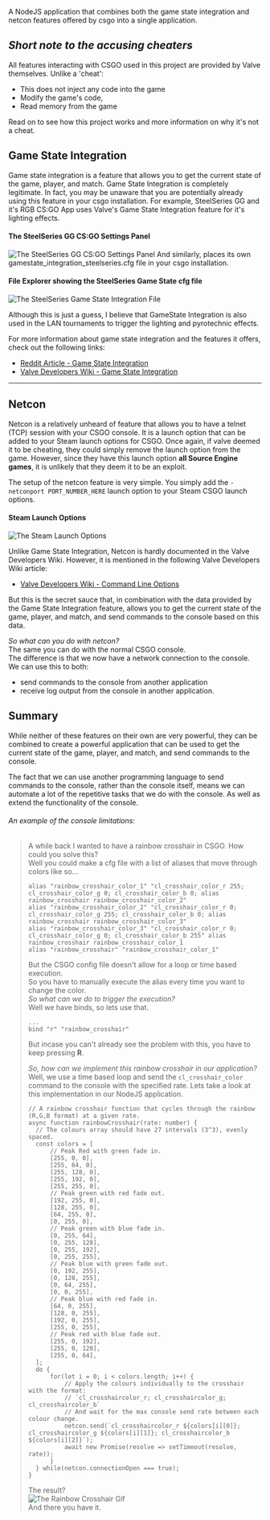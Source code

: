 A NodeJS application that combines both the game state integration and netcon features 
offered by csgo into a single application.
## *Short note to the accusing cheaters*
All features interacting with CSGO used in this project are provided by Valve themselves. Unlike a 'cheat':
- This does not inject any code into the game
- Modify the game's code,
- Read memory from the game

Read on to see how this project works and more information on why it's not a cheat.


## Game State Integration
Game state integration is a feature that allows you to get the current state of the game, player, and match.
Game State Integration is completely legitimate. In fact, you may be unaware that you are potentially already using
this feature in your csgo installation. For example, SteelSeries GG and it's RGB CS:GO App uses Valve's
Game State Integration feature for it's lighting effects.
#### The SteelSeries GG CS:GO Settings Panel
![The SteelSeries GG CS:GO Settings Panel](docs/res/img/SteelSeriesGG_CSGO_ConfigPanel.jpg)
And similarly, places its own gamestate_integration_steelseries.cfg file in your csgo installation.
#### File Explorer showing the SteelSeries Game State cfg file
![The SteelSeries Game State Integration File](docs/res/img/SteelSeriesGG_CSGO_GameState_Filejpg.jpg)

Although this is just a guess, I believe that GameState Integration is also used in the LAN tournaments to trigger
the lighting and pyrotechnic effects.

For more information about game state integration and the features it offers, check out the following links:
- [Reddit Article - Game State Integration](https://www.reddit.com/r/GlobalOffensive/comments/cjhcpy/game_state_integration_a_very_large_and_indepth/)
- [Valve Developers Wiki - Game State Integration](https://developer.valvesoftware.com/wiki/Game_State_Integration)
---

## Netcon
Netcon is a relatively unheard of feature that allows you to have a telnet (TCP) session with your CSGO console.
It is a launch option that can be added to your Steam launch options for CSGO. Once again,
if valve deemed it to be cheating, they could simply remove the launch option from the game. However, since they
have this launch option **all Source Engine games**, it is unlikely that they deem it to be an exploit.

The setup of the netcon feature is very simple. You simply add the
`-netconport PORT_NUMBER_HERE` launch option to your Steam CSGO launch options.
#### Steam Launch Options
![The Steam Launch Options](docs/res/img/Netcon_LaunchOption.jpg)

Unlike Game State Integration, Netcon is hardly documented in the Valve Developers Wiki. However, it is
mentioned in the following Valve Developers Wiki article:
- [Valve Developers Wiki - Command Line Options](https://developer.valvesoftware.com/wiki/Command_Line_Options)

But this is the secret sauce that, in combination with the data provided by the Game State Integration feature,
allows you to get the current state of the game, player, and match, and send commands to the console based
on this data.

*So what can you do with netcon?*  
The same you can do with the normal CSGO console.  
The difference is that we now have a network connection to the console. We can use this
to both: 
- send commands to the console from another application
- receive log output from the console in another application.

## Summary
While neither of these features on their own are very powerful, they can be combined to create a powerful
application that can be used to get the current state of the game, player, and match, and send commands to the console.

The fact that we can use another programming language to send commands to the console, rather than the console itself,
means we can automate a lot of the repetitive tasks that we do with the console. As well as extend the functionality
of the console.

###### An example of the console limitations:
> A while back I wanted to have a rainbow crosshair in CSGO. How could you solve this?   
> Well you could make a cfg file with a list of aliases that move through colors like so...
> ```
> alias "rainbow_crosshair_color_1" "cl_crosshair_color_r 255; cl_crosshair_color_g 0; cl_crosshair_color_b 0; alias rainbow_crosshair rainbow_crosshair_color_2"
> alias "rainbow_crosshair_color_2" "cl_crosshair_color_r 0; cl_crosshair_color_g 255; cl_crosshair_color_b 0; alias rainbow_crosshair rainbow_crosshair_color_3"
> alias "rainbow_crosshair_color_3" "cl_crosshair_color_r 0; cl_crosshair_color_g 0; cl_crosshair_color_b 255" alias rainbow_crosshair rainbow_crosshair_color_1
> alias "rainbow_crosshair" "rainbow_crosshair_color_1"
> ```
> But the CSGO config file doesn't allow for a loop or time based execution.  
> So you have to manually execute the alias every time you want to change the color.  
> *So what can we do to trigger the execution?*  
> Well we have binds, so lets use that.  
> ```
> ...
> bind "r" "rainbow_crosshair"
> ```
> 
> But incase you can't already see the problem with this, you have to keep pressing **R**.
> 
> *So, how can we implement this rainbow crosshair in our application?*  
> Well, we use a time based loop and send the `cl_crosshair_color` command to the console with the specified rate.
> Lets take a look at this implementation in our NodeJS application.
> ```
> // A rainbow crosshair function that cycles through the rainbow (R,G,B format) at a given rate.
> async function rainbowCrosshair(rate: number) {
>   // The colours array should have 27 intervals (3^3), evenly spaced.
>   const colors = [
>       // Peak Red with green fade in.
>       [255, 0, 0],
>       [255, 64, 0],
>       [255, 128, 0],
>       [255, 192, 0],
>       [255, 255, 0],
>       // Peak green with red fade out.
>       [192, 255, 0],
>       [128, 255, 0],
>       [64, 255, 0],
>       [0, 255, 0],
>       // Peak green with blue fade in.
>       [0, 255, 64],
>       [0, 255, 128],
>       [0, 255, 192],
>       [0, 255, 255],
>       // Peak blue with green fade out.
>       [0, 192, 255],
>       [0, 128, 255],
>       [0, 64, 255],
>       [0, 0, 255],
>       // Peak blue with red fade in.
>       [64, 0, 255],
>       [128, 0, 255],
>       [192, 0, 255],
>       [255, 0, 255],
>       // Peak red with blue fade out.
>       [255, 0, 192],
>       [255, 0, 128],
>       [255, 0, 64],
>   ];
>   do {
>       for(let i = 0; i < colors.length; i++) {
>           // Apply the colours individually to the crosshair with the format:
>           // `cl_crosshaircolor_r; cl_crosshaircolor_g; cl_crosshaircolor_b`
>           // And wait for the max console send rate between each colour change.
>           netcon.send(`cl_crosshaircolor_r ${colors[i][0]}; cl_crosshaircolor_g ${colors[i][1]}; cl_crosshaircolor_b ${colors[i][2]}`);
>           await new Promise(resolve => setTimeout(resolve, rate));
>       }
>   } while(netcon.connectionOpen === true);
> }
> ```
> The result?  
> ![The Rainbow Crosshair Gif](docs/res/img/Rainbow_Crosshair.gif)  
> And there you have it.
